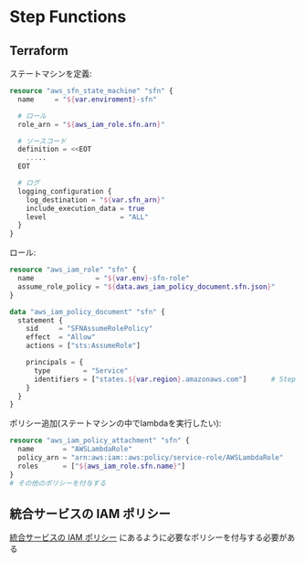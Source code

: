 # Step Functions


## Terraform

ステートマシンを定義:

~~~tf
resource "aws_sfn_state_machine" "sfn" {
  name     = "${var.enviroment}-sfn"

  # ロール
  role_arn = "${aws_iam_role.sfn.arn}"

  # ソースコード
  definition = <<EOT
    .....
  EOT

  # ログ
  logging_configuration {
    log_destination = "${var.sfn_arn}"
    include_execution_data = true
    level                  = "ALL"
  }
}
~~~


ロール:


~~~tf
resource "aws_iam_role" "sfn" {
  name               = "${var.env}-sfn-role"
  assume_role_policy = "${data.aws_iam_policy_document.sfn.json}"
}

data "aws_iam_policy_document" "sfn" {
  statement {
    sid     = "SFNAssumeRolePolicy"
    effect  = "Allow"
    actions = ["sts:AssumeRole"]

    principals = {
      type        = "Service"
      identifiers = ["states.${var.region}.amazonaws.com"]      # Step Functionでステートマシンを利用
    }
  }
}
~~~


ポリシー追加(ステートマシンの中でlambdaを実行したい):

~~~tf
resource "aws_iam_policy_attachment" "sfn" {
  name       = "AWSLambdaRole"
  policy_arn = "arn:aws:iam::aws:policy/service-role/AWSLambdaRole"
  roles      = ["${aws_iam_role.sfn.name}"]
}
# その他のポリシーを付与する
~~~


## 統合サービスの IAM ポリシー

[統合サービスの IAM ポリシー](https://docs.aws.amazon.com/ja_jp/step-functions/latest/dg/service-integration-iam-templates.html) にあるように必要なポリシーを付与する必要がある
